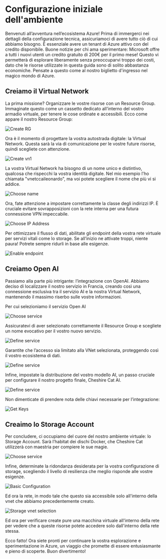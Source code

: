 # Configurazione iniziale dell'ambiente

Benvenuti all’avventura nell’ecosistema Azure! Prima di immergerci nei dettagli della configurazione tecnica, assicuriamoci di avere tutto ciò di cui abbiamo bisogno. È essenziale avere un tenant di Azure attivo con del credito disponibile. Buone notizie per chi ama sperimentare: Microsoft offre a tutti i nuovi utenti un credito gratuito di 200€ per il primo mese! Questo vi permetterà di esplorare liberamente senza preoccuparvi troppo dei costi, dato che le risorse utilizzate in questa guida sono di solito abbastanza economiche. Pensate a questo come al nostro biglietto d'ingresso nel magico mondo di Azure.

## Creiamo il Virtual Network

La prima missione? Organizzare le vostre risorse con un Resource Group. Immaginate questo come un cassetto dedicato all’interno del vostro armadio virtuale, per tenere le cose ordinate e accessibili. Ecco come appare il nostro Resource Group:

![Create RG](../img/rg01.png)

Ora è il momento di progettare la vostra autostrada digitale: la Virtual Network. Questa sarà la via di comunicazione per le vostre future risorse, quindi scegliete con attenzione.

![Create vn1](../img/vnet01.png)

La vostra Virtual Network ha bisogno di un nome unico e distintivo, qualcosa che rispecchi la vostra identità digitale. Nel mio esempio l'ho chiamata "vnetccaileonardo", ma voi potete scegliere il nome che più vi si addice.

![Choose name](../img/vnet02.png)

Ora, fate attenzione a impostare correttamente la classe degli indirizzi IP. È cruciale evitare sovrapposizioni con la rete interna per una futura connessione VPN impeccabile.

![Choose IP Address](../img/vnet03.png)

Per ottimizzare il flusso di dati, abilitate gli endpoint della vostra rete virtuale per servizi vitali come lo storage. Se all’inizio ne attivate troppi, niente paura! Potrete sempre ridurli in base alle esigenze.

![Enable endpoint](../img/vnet04.png)

## Creiamo Open AI

Passiamo alla parte più intrigante: l’integrazione con OpenAI. Abbiamo deciso di localizzare il nostro servizio in Francia, creando così una connessione esclusiva tra il servizio AI e la nostra Virtual Network, mantenendo il massimo riserbo sulle vostre informazioni.

Per cui selezioniamo il servizio Open AI

![Choose service](../img/OpenAI01.png)

Assicuratevi di aver selezionato correttamente il Resource Group e scegliete un nome evocativo per il vostro nuovo servizio.

![Define service](../img/OpenAI02.png)

Garantite che l’accesso sia limitato alla VNet selezionata, proteggendo così il vostro ecosistema di dati.

![Define service](../img/OpenAI03.png)

Infine, impostate la distribuzione del vostro modello AI, un passo cruciale per configurare il nostro progetto finale, Cheshire Cat AI.

![Define service](../img/OpenAI04.png)

Non dimenticate di prendere nota delle chiavi necessarie per l’integrazione:

![Get Keys](../img/OpenAI05.png) 

## Creaimo lo Storage Account

Per concludere, ci occupiamo del cuore del nostro ambiente virtuale: lo Storage Account. Sarà l’habitat dei dischi Docker, che Cheshire Cat utilizzerà con maestria per compiere le sue magie.

![Choose service](../img/storage01.png)

Infine, determinate la ridondanza desiderata per la vostra configurazione di storage, scegliendo il livello di resilienza che meglio risponde alle vostre esigenze.

![Basic Configuration](../img/storage02.png)

Ed ora la rete, in modo tale che questo sia accessibile solo all'interno della vnet che abbiamo precedentemente creato.

![Storage vnet selection](../img/storage03.png)

Ed ora per verificare create pure una macchina virtuale all'interno della rete per vedere che a queste risorse potete accedere solo dall'interno della rete stessa.

Ecco fatto! Ora siete pronti per continuare la vostra esplorazione e sperimentazione in Azure, un viaggio che promette di essere entusiasmante e pieno di scoperte. Buon divertimento!

